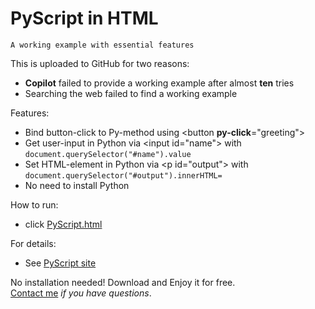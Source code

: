 # PyScript in HTML
	A working example with essential features

This is uploaded to GitHub for two reasons:
- **Copilot** failed to provide a working example after almost **ten** tries
- Searching the web failed to find a working example

Features:
- Bind button-click to Py-method using <button **py-click**="greeting">
- Get user-input in Python via \<input id="name"\> with `document.querySelector("#name").value`
- Set HTML-element in Python via \<p id="output"\> with `document.querySelector("#output").innerHTML=`
- No need to install Python

How to run:
- click [PyScript.html](PyScript.html)
	
For details:
- See [PyScript site](https://pyscript.net)

No installation needed! Download and Enjoy it for free.\
[Contact me](https://www.linkedin.com/in/qiangliu427/) *if you have questions*.
